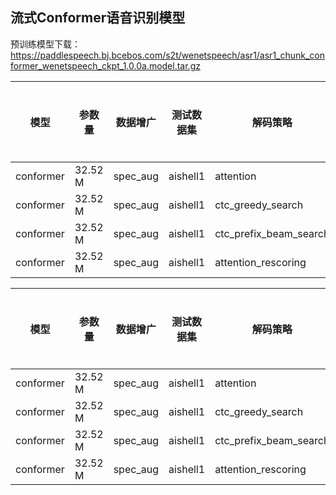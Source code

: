 ## 流式Conformer语音识别模型

预训练模型下载：https://paddlespeech.bj.bcebos.com/s2t/wenetspeech/asr1/asr1_chunk_conformer_wenetspeech_ckpt_1.0.0a.model.tar.gz

| 模型 | 参数量 |  数据增广 | 测试数据集 | 解码策略 | 流式块大小 | 字符错误率 |  
| --- | --- | --- | --- | --- | --- | --- |
| conformer | 32.52 M | spec_aug  | aishell1 | attention | 16 | 0.056273 |  
| conformer | 32.52 M | spec_aug  | aishell1 | ctc_greedy_search | 16 | 0.078918 |  
| conformer | 32.52 M | spec_aug  | aishell1 | ctc_prefix_beam_search | 16 | 0.079080 |  
| conformer | 32.52 M | spec_aug  | aishell1 | attention_rescoring | 16 | 0.054401 |

| 模型 | 参数量 |  数据增广 | 测试数据集 | 解码策略 | 流式块大小 | 字符错误率 |
| --- | --- | --- | --- | --- | --- | --- |
| conformer | 32.52 M |  spec_aug  | aishell1 | attention | -1 | 0.050767 |  
| conformer | 32.52 M |  spec_aug  | aishell1 | ctc_greedy_search | -1 | 0.061884 |  
| conformer | 32.52 M |  spec_aug  | aishell1 | ctc_prefix_beam_search | -1 | 0.062056 |  
| conformer | 32.52 M | spec_aug  | aishell1 | attention_rescoring | -1 |  0.052110 |
